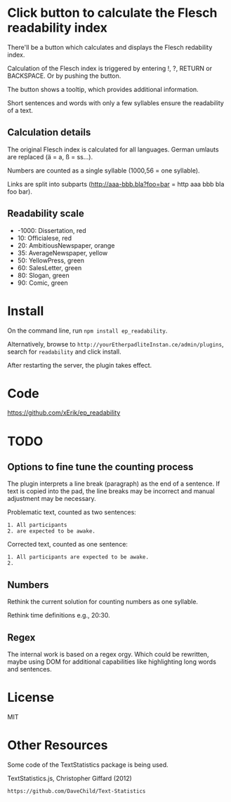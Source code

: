 # Click button to calculate the Flesch readability index

There'll be a button which calculates and displays the Flesch redability index.

Calculation of the Flesch index is triggered by entering !, ?, RETURN or BACKSPACE. Or by pushing the button.

The button shows a tooltip, which provides additional information.

Short sentences and words with only a few syllables ensure the readability of a text.

## Calculation details

The original Flesch index is calculated for all languages. German umlauts are replaced (ä = a, ß = ss...).

Numbers are counted as a single syllable (1000,56 = one syllable).

Links are split into subparts (http://aaa-bbb.bla?foo=bar = http aaa bbb bla foo bar).

## Readability scale

* -1000: Dissertation, red
* 10: Officialese, red
* 20: AmbitiousNewspaper, orange
* 35: AverageNewspaper, yellow
* 50: YellowPress, green
* 60: SalesLetter, green
* 80: Slogan, green
* 90: Comic, green

# Install

On the command line, run `npm install ep_readability`.

Alternatively, browse to `http://yourEtherpadliteInstan.ce/admin/plugins`, search for `readability` and click install.

After restarting the server, the plugin takes effect.

# Code

https://github.com/xErik/ep_readability

# TODO

## Options to fine tune the counting process

The plugin interprets a line break (paragraph) as the end of a sentence. If text is copied into the pad, the line breaks may be incorrect and manual adjustment may be necessary. 

Problematic text, counted as two sentences:

    1. All participants
    2. are expected to be awake.

Corrected text, counted as one sentence:

    1. All participants are expected to be awake.
    2. 

## Numbers

Rethink the current solution for counting numbers as one syllable.

Rethink time definitions e.g., 20:30.

## Regex

The internal work is based on a regex orgy. Which could be rewritten, maybe using DOM for additional capabilities like highlighting long words and sentences.

# License
MIT

# Other Resources
Some code of the TextStatistics package is being used.

TextStatistics.js, Christopher Giffard (2012)

`https://github.com/DaveChild/Text-Statistics`